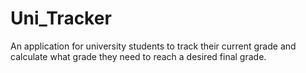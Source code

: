 # Uni_Tracker
An application for university students to track their current grade and calculate what grade they need to reach a desired final grade.
